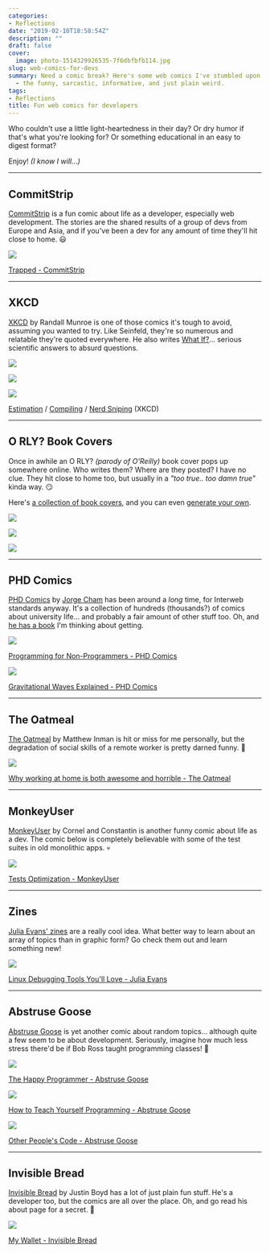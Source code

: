 ```yaml
---
categories:
- Reflections
date: "2019-02-10T18:58:54Z"
description: ""
draft: false
cover:
  image: photo-1514329926535-7f6dbfbfb114.jpg
slug: web-comics-for-devs
summary: Need a comic break? Here's some web comics I've stumbled upon over the years
  - the funny, sarcastic, informative, and just plain weird.
tags:
- Reflections
title: Fun web comics for developers
---
```

Who couldn't use a little light-heartedness in their day? Or dry humor if that's what you're looking for? Or something educational in an easy to digest format?

Enjoy! _(I know I will...)_

---

## CommitStrip

[CommitStrip](https://www.commitstrip.com/) is a fun comic about life as a developer, especially web development. The stories are the shared results of a group of devs from Europe and Asia, and if you've been a dev for any amount of time they'll hit close to home. 😃

![](Strip-VIM-appla-650-finalenglish2-1.jpg)

[Trapped - CommitStrip](http://www.commitstrip.com/en/2017/05/29/trapped/)

  

---

## XKCD

[XKCD](https://xkcd.com/) by Randall Munroe is one of those comics it's tough to avoid, assuming you wanted to try. Like Seinfeld, they're so numerous and relatable they're quoted everywhere. He also writes [What If?](https://what-if.xkcd.com/)... serious scientific answers to absurd questions.

![](https://imgs.xkcd.com/comics/estimation.png)

![](https://imgs.xkcd.com/comics/compiling.png)

![](image-32.png)

[Estimation](https://xkcd.com/612/) / [Compiling](https://xkcd.com/303/) / [Nerd Sniping](https://xkcd.com/356/) (XKCD)

---

## O RLY? Book Covers

Once in awhile an O RLY? _(parody of O'Reilly)_ book cover pops up somewhere online. Who writes them? Where are they posted? I have no clue. They hit close to home too, but usually in a _"too true.. too damn true"_ kinda way. 😏

Here's [a collection of book covers](https://boyter.org/2016/04/collection-orly-book-covers/), and you can even [generate your own](https://dev.to/rly).

![](image-33.png)

![](image-34.png)

![](image-35.png)

  

---

## PHD Comics

[PHD Comics](http://phdcomics.com/comics/most_popular.php) by [Jorge Cham](http://jorgecham.com/) has been around a _long_ time, for Interweb standards anyway. It's a collection of hundreds (thousands?) of comics about university life... and probably a fair amount of other stuff too. Oh, and [he has a book](https://www.amazon.com/gp/product/0735211515) I'm thinking about getting.

![](http://phdcomics.com/comics/archive/phd031714s.gif)

[Programming for Non-Programmers - PHD Comics](http://phdcomics.com/comics.php?f=1690)

![](http://phdcomics.com/comics/archive/phd020116_part1_600.jpg)

[Gravitational Waves Explained - PHD Comics](http://phdcomics.com/comics/archive.php?comicid=1853)

  

---

## The Oatmeal

[The Oatmeal](https://theoatmeal.com/) by Matthew Inman is hit or miss for me personally, but the degradation of social skills of a remote worker is pretty darned funny. 🧦

![](https://s3.amazonaws.com/theoatmeal-img/comics/working_home/6.png)

[Why working at home is both awesome and horrible - The Oatmeal](http://theoatmeal.com/comics/working_home)

---

## MonkeyUser

[MonkeyUser](http://www.monkeyuser.com/toc/) by Cornel and Constantin is another funny comic about life as a dev. The comic below is completely believable with some of the test suites in old monolithic apps. 💀

![](https://www.monkeyuser.com/assets/images/2018/110-test-optimization.png)

[Tests Optimization - MonkeyUser](https://www.monkeyuser.com/2018/test-optimization/)

---

## Zines

[Julia Evans' zines](https://jvns.ca/zines/) are a really cool idea. What better way to learn about an array of topics than in graphic form? Go check them out and learn something new!

![](cover_hua1af9e015eb4e2e9607c1b0edc7f43b3_63451_800x0_resize_q75_box.jpg)

[Linux Debugging Tools You'll Love - Julia Evans](https://jvns.ca/debugging-zine.pdf)

---

## Abstruse Goose

[Abstruse Goose](https://abstrusegoose.com) is yet another comic about random topics... although quite a few seem to be about development. Seriously, imagine how much less stress there'd be if Bob Ross taught programming classes! 🎨

![](https://cdn-images-1.medium.com/max/1000/1*KY82wjv0nVEzB1hmWWbLfg.png)

[The Happy Programmer - Abstruse Goose](https://abstrusegoose.com/467)

![](https://abstrusegoose.com/strips/ars_longa_vita_brevis.png)

[How to Teach Yourself Programming - Abstruse Goose](https://abstrusegoose.com/249)

![](https://cdn-images-1.medium.com/max/1000/1*aF4L0WQV77WPd1MW3r530Q.png)

[Other People's Code - Abstruse Goose](https://abstrusegoose.com/432)

---

## Invisible Bread

[Invisible Bread](http://invisiblebread.com) by Justin Boyd has a lot of just plain fun stuff. He's a developer too, but the comics are all over the place. Oh, and go read his about page for a secret. 🤫

![](http://invisiblebread.com/comics/2013-07-25-my-wallet.png)

[My Wallet - Invisible Bread](http://invisiblebread.com/2013/07/my-wallet/)

